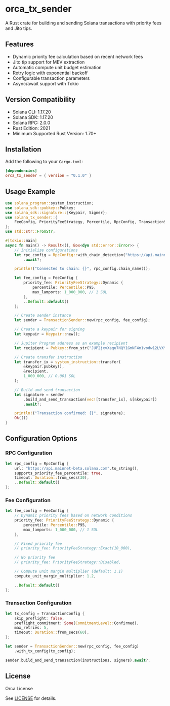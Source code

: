 # orca_tx_sender

A Rust crate for building and sending Solana transactions with priority fees and Jito tips.

## Features

- Dynamic priority fee calculation based on recent network fees
- Jito tip support for MEV extraction
- Automatic compute unit budget estimation
- Retry logic with exponential backoff
- Configurable transaction parameters
- Async/await support with Tokio

## Version Compatibility

- Solana CLI: 1.17.20
- Solana SDK: 1.17.20
- Solana RPC: 2.0.0
- Rust Edition: 2021
- Minimum Supported Rust Version: 1.70+

## Installation

Add the following to your `Cargo.toml`:

```toml
[dependencies]
orca_tx_sender = { version = "0.1.0" }
```

## Usage Example

```rust
use solana_program::system_instruction;
use solana_sdk::pubkey::Pubkey;
use solana_sdk::signature::{Keypair, Signer};
use solana_tx_sender::{
    FeeConfig, PriorityFeeStrategy, Percentile, RpcConfig, TransactionSender,
};
use std::str::FromStr;

#[tokio::main]
async fn main() -> Result<(), Box<dyn std::error::Error>> {
    // Initialize configurations
    let rpc_config = RpcConfig::with_chain_detection("https://api.mainnet-beta.solana.com")
        .await?;

    println!("Connected to chain: {}", rpc_config.chain_name());

    let fee_config = FeeConfig {
        priority_fee: PriorityFeeStrategy::Dynamic {
            percentile: Percentile::P95,
            max_lamports: 1_000_000, // 1 SOL
        },
        ..Default::default()
    };

    // Create sender instance
    let sender = TransactionSender::new(rpc_config, fee_config);

    // Create a keypair for signing
    let keypair = Keypair::new();

    // Jupiter Program address as an example recipient
    let recipient = Pubkey::from_str("JUP2jxvXaqu7NQY1GmNF4m1vodw12LVXYxbFL2uJvfo").unwrap();

    // Create transfer instruction
    let transfer_ix = system_instruction::transfer(
        &keypair.pubkey(),
        &recipient,
        1_000_000, // 0.001 SOL
    );

    // Build and send transaction
    let signature = sender
        .build_and_send_transaction(vec![transfer_ix], &[&keypair])
        .await?;

    println!("Transaction confirmed: {}", signature);
    Ok(())
}
```

## Configuration Options

### RPC Configuration

```rust
let rpc_config = RpcConfig {
    url: "https://api.mainnet-beta.solana.com".to_string(),
    supports_priority_fee_percentile: true,
    timeout: Duration::from_secs(30),
    ..Default::default()
};
```

### Fee Configuration

```rust
let fee_config = FeeConfig {
    // Dynamic priority fees based on network conditions
    priority_fee: PriorityFeeStrategy::Dynamic {
        percentile: Percentile::P95,
        max_lamports: 1_000_000, // 1 SOL
    },

    // Fixed priority fee
    // priority_fee: PriorityFeeStrategy::Exact(10_000),

    // No priority fee
    // priority_fee: PriorityFeeStrategy::Disabled,

    // Compute unit margin multiplier (default: 1.1)
    compute_unit_margin_multiplier: 1.2,

    ..Default::default()
};
```

### Transaction Configuration

```rust
let tx_config = TransactionConfig {
    skip_preflight: false,
    preflight_commitment: Some(CommitmentLevel::Confirmed),
    max_retries: 5,
    timeout: Duration::from_secs(60),
};

let sender = TransactionSender::new(rpc_config, fee_config)
    .with_tx_config(tx_config);

sender.build_and_send_transaction(instructions, signers).await?;
```

## License

Orca License

See [LICENSE](../../LICENSE) for details.
